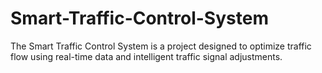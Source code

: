 # Smart-Traffic-Control-System
The Smart Traffic Control System is a project designed to optimize traffic flow using real-time data and intelligent traffic signal adjustments. 
